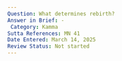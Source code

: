 ```yaml
---
Question: What determines rebirth?
Answer in Brief: -
 Category: Kamma
Sutta References: MN 41
Date Entered: March 14, 2025
Review Status: Not started
---
```

